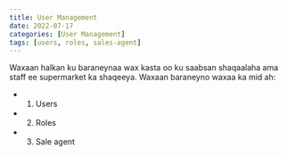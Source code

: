```yaml
---
title: User Management
date: 2022-07-17
categories: [User Management]
tags: [users, roles, sales-agent]
---
```


Waxaan halkan ku baraneynaa wax kasta oo ku saabsan shaqaalaha ama staff ee supermarket ka shaqeeya. Waxaan baraneyno waxaa ka mid ah:

- 1. Users
- 2. Roles
- 3. Sale agent
